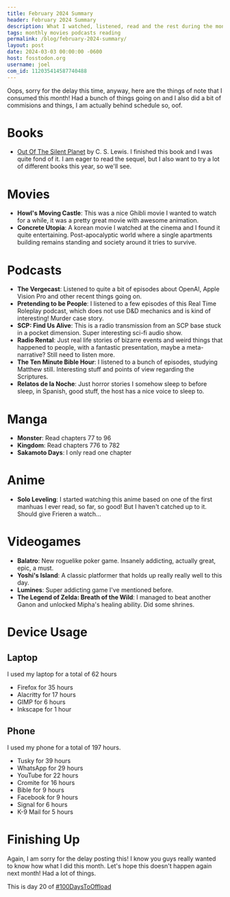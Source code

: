 ```yaml
---
title: February 2024 Summary
header: February 2024 Summary
description: What I watched, listened, read and the rest during the month of February, year 2024.
tags: monthly movies podcasts reading
permalink: /blog/february-2024-summary/
layout: post
date: 2024-03-03 00:00:00 -0600
host: fosstodon.org
username: joel
com_id: 112035414587740488
---
```


Oops, sorry for the delay this time, anyway, here are the things of note that I consumed this month! Had a bunch of things going on and I also did a bit of commisions and things, I am actually behind schedule so, oof.

# Books

- [Out Of The Silent Planet](/blog/out-of-the-silent-planet) by C. S. Lewis. I finished this book and I was quite fond of it. I am eager to read the sequel, but I also want to try a lot of different books this year, so we'll see.

# Movies

- __Howl's Moving Castle__: This was a nice Ghibli movie I wanted to watch for a while, it was a pretty great movie with awesome animation.
- __Concrete Utopia__: A korean movie I watched at the cinema and I found it quite entertaining. Post-apocalyptic world where a single apartments building remains standing and society around it tries to survive.

# Podcasts

- __The Vergecast__: Listened to quite a bit of episodes about OpenAI, Apple Vision Pro and other recent things going on.
- __Pretending to be People__: I listened to a few episodes of this Real Time Roleplay podcast, which does not use D&D mechanics and is kind of interesting! Murder case story.
- __SCP: Find Us Alive__: This is a radio transmission from an SCP base stuck in a pocket dimension. Super interesting sci-fi audio show.
- __Radio Rental__: Just real life stories of bizarre events and weird things that happened to people, with a fantastic presentation, maybe a meta-narrative? Still need to listen more.
- __The Ten Minute Bible Hour__: I listened to a bunch of episodes, studying Matthew still. Interesting stuff and points of view regarding the Scriptures.
- __Relatos de la Noche__: Just horror stories I somehow sleep to before sleep, in Spanish, good stuff, the host has a nice voice to sleep to.

# Manga

- __Monster__: Read chapters 77 to 96
- __Kingdom__: Read chapters 776 to 782
- __Sakamoto Days__: I only read one chapter

# Anime
- __Solo Leveling__: I started watching this anime based on one of the first manhuas I ever read, so far, so good! But I haven't catched up to it. Should give Frieren a watch...

# Videogames

- __Balatro__: New roguelike poker game. Insanely addicting, actually great, epic, a must.
- __Yoshi's Island__: A classic platformer that holds up really really well to this day.
- __Lumines__: Super addicting game I've mentioned before.
- __The Legend of Zelda: Breath of the Wild__: I managed to beat another Ganon and unlocked Mipha's healing ability. Did some shrines.

# Device Usage

## Laptop

I used my laptop for a total of 62 hours

- Firefox for 35 hours
- Alacritty for 17 hours
- GIMP for 6 hours
- Inkscape for 1 hour

## Phone

I used my phone for a total of 197 hours.

- Tusky for 39 hours
- WhatsApp for 29 hours
- YouTube for 22 hours
- Cromite for 16 hours
- Bible for 9 hours
- Facebook for 9 hours
- Signal for 6 hours
- K-9 Mail for 5 hours

# Finishing Up

Again, I am sorry for the delay posting this! I know you guys really wanted to know how what I did this month. Let's hope this doesn't happen again next month! Had a lot of things.

This is day 20 of [#100DaysToOffload](https://100daystooffload.com)
